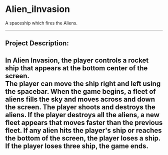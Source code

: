 # Alien_iInvasion
A spaceship which fires the Aliens. 

---
## Project Description:

 In Alien Invasion, the player controls a rocket ship that appears
 at the bottom center of the screen.  
 The player can move the ship right and left using the spacebar. When the 
 game begins, a fleet of aliens fills the sky and moves across and down the screen.
The player shoots and destroys the aliens. If the player destroys all the aliens,
a new fleet appears that moves faster than the previous fleet. If any alien hits the 
 player's ship or reaches the bottom of the screen, the player loses a ship.
 If the player loses three ship, the game ends.
---